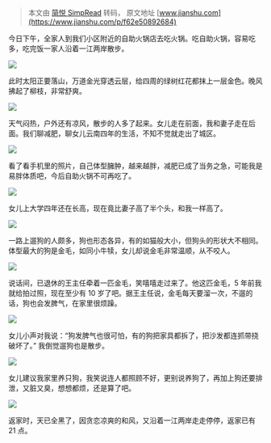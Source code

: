 > 本文由 [简悦 SimpRead](http://ksria.com/simpread/) 转码， 原文地址 [www.jianshu.com](https://www.jianshu.com/p/f62e50892684)

今日下午，全家人到我们小区附近的自助火锅店去吃火锅。吃自助火锅，容易吃多，吃完饭一家人沿着一江两岸散步。

![](http://upload-images.jianshu.io/upload_images/14149621-3b9b8335fdf61485.jpg)

此时太阳正要落山，万道金光穿透云层，给四周的绿树红花都抹上一层金色。晚风拂起了柳枝，非常舒爽。  

![](http://upload-images.jianshu.io/upload_images/14149621-cdc2205778e00b72.jpg)

天气闷热，户外还有凉风，散步的人多了起来。女儿走在前面，我和妻子走在后面。我们聊减肥，聊女儿云南四年的生活，不知不觉就走出了城区。

![](http://upload-images.jianshu.io/upload_images/14149621-18c30b62725e96a8.jpg)

看了看手机里的照片，自己体型臃肿，越来越胖，减肥已成了当务之急，可能我是易胖体质吧，今后自助火锅不可再吃了。

![](http://upload-images.jianshu.io/upload_images/14149621-dcff54d90f88121b.jpg)

女儿上大学四年还在长高，现在竟比妻子高了半个头，和我一样高了。

![](http://upload-images.jianshu.io/upload_images/14149621-e507e53bf927483e.jpg)

一路上遛狗的人颇多，狗也形态各异，有的如猫般大小，但狗头的形状大不相同。体型最大的狗是金毛，如同小牛犊，女儿却说金毛非常温顺，从不咬人。  

![](http://upload-images.jianshu.io/upload_images/14149621-7304c21a667cf208.jpg)

说话间，已退休的王主任牵着一匹金毛，笑嘻嘻走过来了。他这匹金毛，5 年前我就给拍过照，现在至少有 10 岁了吧。据王主任说，金毛每天要溜一次，不遛的话，狗也会发脾气，在家里很烦躁。

![](http://upload-images.jianshu.io/upload_images/14149621-605c95633248409a.jpg)

女儿小声对我说：“狗发脾气也很可怕，有的狗把家具都拆了，把沙发都连抓带挠破坏了。” 我倒觉遛狗也是散步。

![](http://upload-images.jianshu.io/upload_images/14149621-4b6cd5d5e0aa53f4.jpg)

女儿建议我家里养只狗，我笑说连人都照顾不好，更别说养狗了，再加上狗还要排泄，又脏又臭，想想都烦，还是算了吧。

![](http://upload-images.jianshu.io/upload_images/14149621-543e1c5a28e9cf45.jpg)

返家时，天已全黑了，因贪恋凉爽的和风，又沿着一江两岸走走停停，返家已有 21 点。